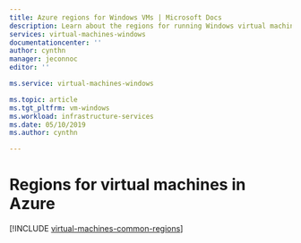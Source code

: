 ```yaml
---
title: Azure regions for Windows VMs | Microsoft Docs
description: Learn about the regions for running Windows virtual machines in Azure
services: virtual-machines-windows
documentationcenter: ''
author: cynthn
manager: jeconnoc
editor: ''

ms.service: virtual-machines-windows

ms.topic: article
ms.tgt_pltfrm: vm-windows
ms.workload: infrastructure-services
ms.date: 05/10/2019
ms.author: cynthn

---
```

# Regions for virtual machines in Azure
[!INCLUDE [virtual-machines-common-regions](../../../includes/virtual-machines-common-regions.md)]

